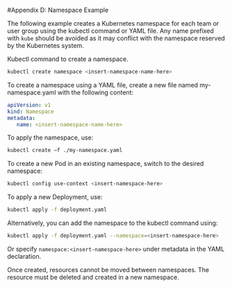 #Appendix D: Namespace Example

The following example creates a Kubernetes namespace for each team or user group using the kubectl command or YAML file. Any name prefixed with `kube` should be avoided as it may conflict with the namespace reserved by the Kubernetes system.

Kubectl command to create a namespace.

```sh
kubectl create namespace <insert-namespace-name-here>
```

To create a namespace using a YAML file, create a new file named my-namespace.yaml with the following content:

```yaml
apiVersion: v1
kind: Namespace
metadata:
   name: <insert-namespace-name-here>
```

To apply the namespace, use:

```sh
kubectl create –f ./my-namespace.yaml
```

To create a new Pod in an existing namespace, switch to the desired namespace:

```sh
kubectl config use-context <insert-namespace-here>
```

To apply a new Deployment, use:

```sh
kubectl apply -f deployment.yaml
```

Alternatively, you can add the namespace to the kubectl command using:

```sh
kubectl apply -f deployment.yaml --namespace=<insert-namespace-here>
```

Or specify `namespace:<insert-namespace-here>` under metadata in the YAML declaration.

Once created, resources cannot be moved between namespaces. The resource must be deleted and created in a new namespace.